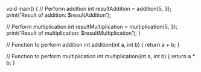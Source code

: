 void main() {
  // Perform addition
  int resultAddition = addition(5, 3);
  print('Result of addition: $resultAddition');

  // Perform multiplication
  int resultMultiplication = multiplication(5, 3);
  print('Result of multiplication: $resultMultiplication');
}

// Function to perform addition
int addition(int a, int b) {
  return a + b;
}

// Function to perform multiplication
int multiplication(int a, int b) {
  return a * b;
}
